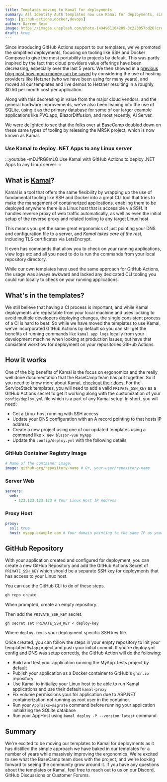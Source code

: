 ```yaml
---
title: Templates moving to Kamal for deployments
summary: All Identity Auth templates now use Kamal for deployments, simplifying the process of deploying .NET Apps to any Linux server.
tags: [github-actions,docker,devops]
author: Darren Reid
image: https://images.unsplash.com/photo-1494961104209-3c223057bd26?crop=entropy&fit=crop&h=1000&w=2000
draft: true
---
```


Since introducing GitHub Actions support to our templates, we've promoted the simplified deployments, focusing on tooling like SSH and Docker Compose to give the most portability to projects by default. This was partly inspired by the fact that cloud providers value offerings have been decreasing, especially over the last 5 years. We then showed in a [previous blog post how much money can be saved](/posts/hetzner-cloud) by considering the use of hosting providers like Hetzner (who we have been using for many years), and moved all our templates and live demos to Hetzner resulting in a roughly $0.50 per month cost per application.

Along with this decreasing in value from the major cloud vendors, and the general hardware improvements, we've also been leaning into the use of SQLite, using it as the primary database for some of our larger example applications like PVQ.app, BlazorDiffusion, and most recently, AI Server.

We were delighted to see that the folks over at BaseCamp doubled down on these same types of tooling by releasing the MRSK project, which is now known as Kamal.

### Use Kamal to deploy .NET Apps to any Linux server

:::youtube -mDJfRG8mLQ
Use Kamal with GitHub Actions to deploy .NET Apps to any Linux server
:::

## What is [Kamal](https://kamal-deploy.org/)?

Kamal is a tool that offers the same flexibility by wrapping up the use of fundamental tooling like SSH and Docker into a great CLI tool that tries to make the management of containerized applications, enabling them to be deployed anywhere there is a Linux host that is accessible via SSH. It handles reverse proxy of web traffic automatically, as well as even the initial setup of the reverse proxy and related tooling to any target Linux host. 

This means you get the same great ergonomics of just pointing your DNS and configuration file to a server, and *Kamal takes care of the rest*, including TLS certificates via LetsEncrypt.

It even has commands that allow you to check on your running applications, view logs etc and all you need to do is run the commands from your local repository directory.

While our own templates have used the same approach for GitHub Actions, the usage was always awkward and lacked any dedicated CLI tooling you could run locally to check on your running applications.

## What's in the templates?

We still believe that having a CI process is important, and while Kamal deployments are repeatable from your local machine and uses locking to avoid multiple developers deploying changes, the single consistent process of a CI is hard to beat. So while we have moved the templates to use Kamal, we've incorporated GitHub Actions by default so you can still get the benefits of running commands like `kamal app logs` locally from your development machine when looking at production issues, but have that consistent workflow for deployment on your repositories GitHub Actions.

## How it works

One of the big benefits of Kamal is the focus on ergonomics and the really well done documentation that the BaseCamp team has put together. So if you need to know more about Kamal, [checkout their docs](https://kamal-deploy.org/docs/). For the ServiceStack templates, you will need to add a valid `PRIVATE_SSH_KEY` as a GitHub Actions secret to get it working along with the customization of your `config/deploy.yml` file which is a part of any Kamal setup. In short, you will need:

- Get a Linux host running with SSH access
- Update your DNS configuration with an A record pointing to that hosts IP address
- Create a new project using one of our updated templates using a command like `x new blazor-vue MyApp`
- Update the `config/deploy.yml` with the following details

### GitHub Container Registry Image

```yml
# Name of the container image.
image: github-org/repository-name # Or, your-user/repository-name
```

### Server Web

```yml
servers:
  web:
    - 123.123.123.123 # Your Linux Host IP Address
```

### Proxy Host

```yml
proxy:
  ssl: true
  host: myapp.example.com # Your domain pointing to the same IP as your host
```

## GitHub Repository

With your application created and configured for deployment, you can create a new GitHub Repository and add the GitHub Actions Secret of `PRIVATE_SSH_KEY` which should be a separate SSH key for deployments that has access to your Linux host.

You can use the GitHub CLI to do of these steps.

```bash
gh repo create
```

When prompted, create an empty repository.

Then add the `PRIVATE_SSH_KEY` secret.

```
gh secret set PRIVATE_SSH_KEY < deploy-key
```

Where `deploy-key` is your deployment specific SSH key file.

Once created, you can follow the steps in your empty repository to init your templated `MyApp` project and push your initial commit. If you're deploy.yml config and DNS was setup correctly, the GitHub Action will do the following:

- Build and test your application running the MyApp.Tests project by default
- Publish your application as a Docker container to GitHub's `ghcr.io` repository
- Use Kamal to initialize your Linux host to be able to run Kamal applications and use their default `kamal-proxy`
- Fix volume permissions your for application due to ASP.NET containerization not running as root user in the container.
- Run your `AppTasks=migrate` command before running your application initializing the SQLite database
- Run your AppHost using `kamal deploy -P --version latest` command.

## Summary

We're excited to be moving our templates to Kamal for deployments as it has distilled the simple approach we have baked in our templates for a number of years while massively improving the ergonomics. We're excited to see what the BaseCamp team does with the project, and we're looking forward to seeing the community grow around it. If you have any questions about the templates or Kamal, feel free to reach out to us on our Discord, GitHub Discussions or Customer Forums.